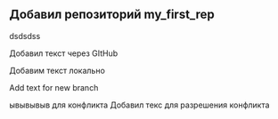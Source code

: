 ## Добавил репозиторий my_first_rep

dsdsdss

Добавил текст через GItHub

Добавим текст локально

Add text for new branch

ывывывыв для конфликта
Добавил текс для разрешения конфликта
